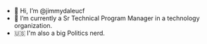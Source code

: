 - 👋 Hi, I’m @jimmydaleucf
- 👀 I’m currently a Sr Technical Program Manager in a technology organization. 
- 🇺🇸 I'm also a big Politics nerd. 

<!---
jimmydaleucf/jimmydaleucf is a ✨ special ✨ repository because its `README.md` (this file) appears on your GitHub profile.
You can click the Preview link to take a look at your changes.
--->
